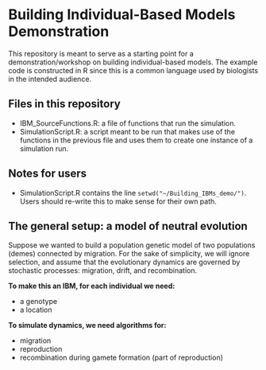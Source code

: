 # Building Individual-Based Models Demonstration

This repository is meant to serve as a starting point for a demonstration/workshop on building individual-based models.  The example code is constructed in R since this is a common language used by biologists in the intended audience.

## Files in this repository

* IBM_SourceFunctions.R: a file of functions that run the simulation.
* SimulationScript.R: a script meant to be run that makes use of the functions in the previous file and uses them to create one instance of a simulation run.

## Notes for users
* SimulationScript.R contains the line `setwd("~/Building_IBMs_demo/")`.  Users should re-write this to make sense for their own path.

## The general setup: a model of neutral evolution
Suppose we wanted to build a population genetic model of two populations (demes) connected by migration.  For the sake of simplicity, we will ignore selection, and assume that the evolutionary dynamics are governed by stochastic processes: migration, drift, and recombination.  

**To make this an IBM, for each individual we need:**
* a genotype
* a location

**To simulate dynamics, we need algorithms for:**
* migration
* reproduction
* recombination during gamete formation (part of reproduction)




